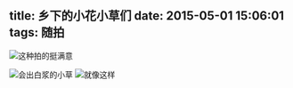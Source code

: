 title: 乡下的小花小草们
date: 2015-05-01 15:06:01
tags: 随拍
---
![这种拍的挺满意](http://nuomixin.qiniudn.com/image/8/dd/03a13564642e9a566de771dc3f044.jpg?imageView2/2/w/500)


![会出白浆的小草](http://nuomixin.qiniudn.com/image/0/5a/126c6ce37e25145949270a180129e.jpg?imageView2/2/w/500)
![就像这样](http://nuomixin.qiniudn.com/image/f/16/4ec72ba9f150273da1c50dea2d140.jpg?imageView2/2/w/500)
